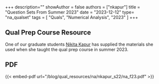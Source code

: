 +++
description=""
showAuthor = false
authors = ["nkapur"]
title = "Question Sets From Summer 2023"
date = "2023-12-12"
type= "na_qualset"
tags = [
    "Quals",
    "Numerical Analysis",
    "2023"
]
+++


## Qual Prep Course Resource

One of our graduate students [Nikita Kapur](https://math.uiowa.edu/people/nikita-kapur) has supplied the materials she used when she taught the qual prep course in summer 2023.

## PDF

{{< embed-pdf url="/blog/qual_resources/na/nkapur_s22/na_f23.pdf" >}}
